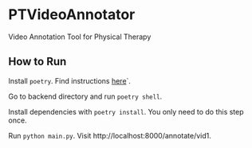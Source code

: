 # PTVideoAnnotator
Video Annotation Tool for Physical Therapy

## How to Run

Install `poetry`. Find instructions [here](https://python-poetry.org/docs/#osx--linux--bashonwindows-install-instructions)`.

Go to backend directory and run `poetry shell`.

Install dependencies with `poetry install`. You only need to do this step once.

Run `python main.py`. Visit http://localhost:8000/annotate/vid1.
